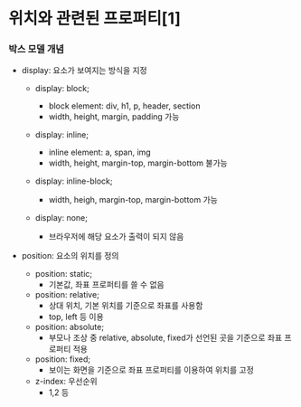 # 위치와 관련된 프로퍼티[1]

### 박스 모델 개념

+ display: 요소가 보여지는 방식을 지정

  + display: block;
    + block element: div, h1, p, header, section
    + width, height, margin, padding 가능
  + display: inline;
    + inline element: a, span, img
    + width, height, margin-top, margin-bottom 불가능

  + display: inline-block;

    + width, heigh, margin-top, margin-bottom 가능

      

  + display: none;

    + 브라우저에 해당 요소가 출력이 되지 않음



+ position: 요소의 위치를 정의
  + position: static;
    + 기본값, 좌표 프로퍼티를 쓸 수 없음
  + position: relative;
    + 상대 위치, 기본 위치를 기준으로 좌표를 사용함
    + top, left 등 이용
  + position: absolute;
    + 부모나 조상 중 relative, absolute, fixed가 선언된 곳을 기준으로 좌표 프로퍼티 적용
  + position: fixed;
    + 보이는 화면을 기준으로 좌표 프로퍼티를 이용하여 위치를 고정
  + z-index: 우선순위
    + 1,2 등
